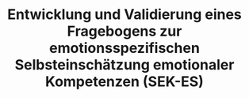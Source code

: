 --- 
abstract: '' 
authors: 
 - admin
 -  O Christ
 -  M Berking
doi: '' 
featured: false 
publication: '*Diagnostica*, 1' 
publication_short: '' 
publishDate: '2013-01-01' 
title: 'Entwicklung und Validierung eines Fragebogens zur emotionsspezifischen Selbsteinschätzung emotionaler Kompetenzen (SEK-ES)' 
url_code: '' 
url_dataset: '' 
url_pdf: '' 
url_poster: '' 
url_project: '' 
url_slides: '' 
url_source: '' 
url_video: '' 
---